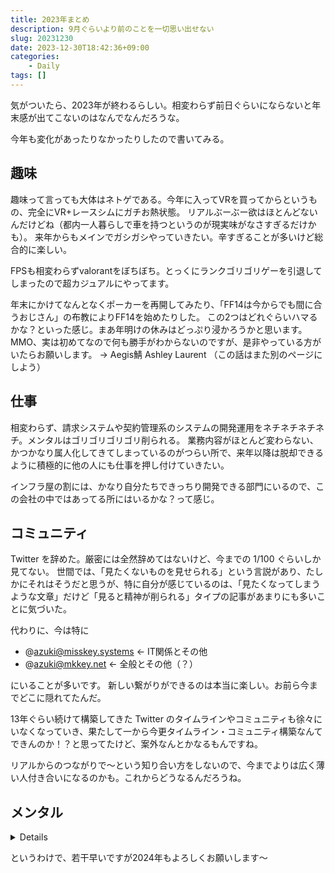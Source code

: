 ```yaml
---
title: 2023年まとめ
description: 9月ぐらいより前のことを一切思い出せない
slug: 20231230
date: 2023-12-30T18:42:36+09:00
categories:
    - Daily
tags: []
---
```


気がついたら、2023年が終わるらしい。相変わらず前日ぐらいにならないと年末感が出てこないのはなんでなんだろうな。

今年も変化があったりなかったりしたので書いてみる。

## 趣味
趣味って言っても大体はネトゲである。今年に入ってVRを買ってからというもの、完全にVR+レースシムにガチお熱状態。
リアルぶーぶー欲はほとんどないんだけどね（都内一人暮らしで車を持つというのが現実味がなさすぎるだけかも）。
来年からもメインでガシガシやっていきたい。辛すぎることが多いけど総合的に楽しい。

FPSも相変わらずvalorantをぼちぼち。とっくにランクゴリゴリゲーを引退してしまったので超カジュアルにやってます。

年末にかけてなんとなくポーカーを再開してみたり、「FF14は今からでも間に合うおじさん」の布教によりFF14を始めたりした。
この2つはどれぐらいハマるかな？といった感じ。まあ年明けの休みはどっぷり浸かろうかと思います。
MMO、実は初めてなので何も勝手がわからないのですが、是非やっている方がいたらお願いします。
→ Aegis鯖 Ashley Laurent
（この話はまた別のページにしよう）


## 仕事
相変わらず、請求システムや契約管理系のシステムの開発運用をネチネチネチネチ。メンタルはゴリゴリゴリゴリ削られる。
業務内容がほとんど変わらない、かつかなり属人化してきてしまっているのがつらい所で、来年以降は脱却できるように積極的に他の人にも仕事を押し付けていきたい。

インフラ屋の割には、かなり自分たちできっちり開発できる部門にいるので、この会社の中ではあってる所にはいるかな？って感じ。

## コミュニティ
Twitter を辞めた。厳密には全然辞めてはないけど、今までの 1/100 ぐらいしか見てない。
世間では、「見たくないものを見せられる」という言説があり、たしかにそれはそうだと思うが、特に自分が感じているのは、「見たくなってしまうような文章」だけど「見ると精神が削られる」タイプの記事があまりにも多いことに気づいた。

代わりに、今は特に
- @azuki@misskey.systems ← IT関係とその他
- @azuki@mkkey.net ← 全般とその他（？）

にいることが多いです。
新しい繋がりができるのは本当に楽しい。お前ら今までどこに隠れてたんだ。

13年ぐらい続けて構築してきた Twitter のタイムラインやコミュニティも徐々にいなくなっていき、果たして一から今更タイムライン・コミュニティ構築なんてできんのか！？と思ってたけど、案外なんとかなるもんですね。

リアルからのつながりで～という知り合い方をしないので、今までよりは広く薄い人付き合いになるのかも。これからどうなるんだろうね。

## メンタル

<details>

いつぞやうつ病診断されてから、お薬をﾉﾐﾉﾐ、副作用ｶﾁｶﾁのまま仕事だけは頑張って続けてきたけど、ついにリモートワークに相応の制限がかかるようになり、さすがに白旗を上げざるを得なかった。

具体的に言うと、職場に副作用で毎日通うのはきついっす、って感じのことをCOしたわけだけだが、これで干されなかったのは上の人たちがいい人達だったのとこれまでの日頃の行いだったのかなとも思う。

とはいえ、いつまで例外対応してくれるか分からないところが心配。
自分自身も突然深夜～朝に薬が効かなくて苦しんだり、副作用で朝動けなくて仕事出れなくなるのはかなり大変なので、長期戦になりそうだな...と思っているんだけど。終わりが見えなくてつらいね。

</details>

というわけで、若干早いですが2024年もよろしくお願いします～
